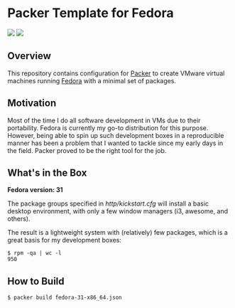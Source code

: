 # Packer Template for Fedora

![](https://img.shields.io/github/license/nickstamat/packer-fedora?style=flat-square)
![](https://img.shields.io/badge/fedora-31-3c6eb4?style=flat-square)

## Overview

This repository contains configuration for [Packer](https://www.packer.io/) to create VMware virtual machines running [Fedora](https://getfedora.org/) with a minimal set of packages.

## Motivation

Most of the time I do all software development in VMs due to their portability. Fedora is currently my go-to distribution for this purpose. However, being able to spin up such development boxes in a reproducible manner has been a problem that I wanted to tackle since my early days in the field. Packer proved to be the right tool for the job.

## What's in the Box

**Fedora version: 31**

The package groups specified in _http/kickstart.cfg_ will install a basic desktop environment, with only a few window managers (i3, awesome, and others).

The result is a lightweight system with (relatively) few packages, which is a great basis for my development boxes:

```
$ rpm -qa | wc -l
950
```

## How to Build

```
$ packer build fedora-31-x86_64.json
```
